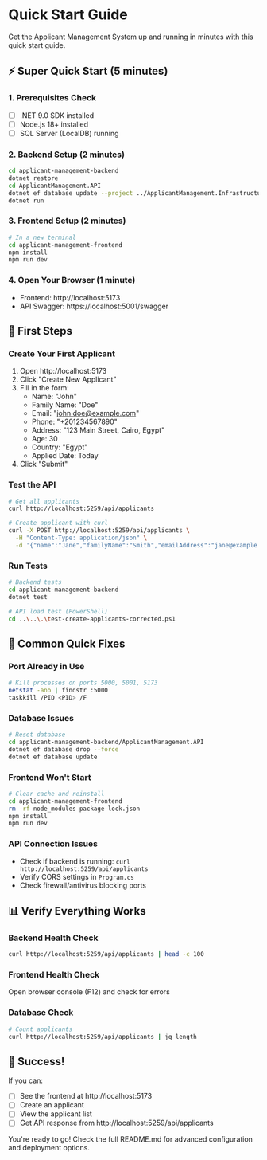 # Quick Start Guide

Get the Applicant Management System up and running in minutes with this quick start guide.

## ⚡ Super Quick Start (5 minutes)

### 1. Prerequisites Check
- [ ] .NET 9.0 SDK installed
- [ ] Node.js 18+ installed
- [ ] SQL Server (LocalDB) running

### 2. Backend Setup (2 minutes)
```bash
cd applicant-management-backend
dotnet restore
cd ApplicantManagement.API
dotnet ef database update --project ../ApplicantManagement.Infrastructure/ApplicantManagement.Infrastructure.csproj
dotnet run
```

### 3. Frontend Setup (2 minutes)
```bash
# In a new terminal
cd applicant-management-frontend
npm install
npm run dev
```

### 4. Open Your Browser (1 minute)
- Frontend: http://localhost:5173
- API Swagger: https://localhost:5001/swagger

## 🎯 First Steps

### Create Your First Applicant
1. Open http://localhost:5173
2. Click "Create New Applicant"
3. Fill in the form:
   - Name: "John"
   - Family Name: "Doe"
   - Email: "john.doe@example.com"
   - Phone: "+201234567890"
   - Address: "123 Main Street, Cairo, Egypt"
   - Age: 30
   - Country: "Egypt"
   - Applied Date: Today
4. Click "Submit"

### Test the API
```bash
# Get all applicants
curl http://localhost:5259/api/applicants

# Create applicant with curl
curl -X POST http://localhost:5259/api/applicants \
  -H "Content-Type: application/json" \
  -d '{"name":"Jane","familyName":"Smith","emailAddress":"jane@example.com","phone":"+201234567890","address":"456 Oak Ave, Alexandria, Egypt","age":28,"countryOfOrigin":"Egypt","hired":false,"appliedDate":"2024-01-15T10:00:00"}'
```

### Run Tests
```bash
# Backend tests
cd applicant-management-backend
dotnet test

# API load test (PowerShell)
cd ..\..\.\test-create-applicants-corrected.ps1
```

## 🚨 Common Quick Fixes

### Port Already in Use
```bash
# Kill processes on ports 5000, 5001, 5173
netstat -ano | findstr :5000
taskkill /PID <PID> /F
```

### Database Issues
```bash
# Reset database
cd applicant-management-backend/ApplicantManagement.API
dotnet ef database drop --force
dotnet ef database update
```

### Frontend Won't Start
```bash
# Clear cache and reinstall
cd applicant-management-frontend
rm -rf node_modules package-lock.json
npm install
npm run dev
```

### API Connection Issues
- Check if backend is running: `curl http://localhost:5259/api/applicants`
- Verify CORS settings in `Program.cs`
- Check firewall/antivirus blocking ports

## 📊 Verify Everything Works

### Backend Health Check
```bash
curl http://localhost:5259/api/applicants | head -c 100
```

### Frontend Health Check
Open browser console (F12) and check for errors

### Database Check
```bash
# Count applicants
curl http://localhost:5259/api/applicants | jq length
```

## 🎉 Success!

If you can:
- [ ] See the frontend at http://localhost:5173
- [ ] Create an applicant
- [ ] View the applicant list
- [ ] Get API response from http://localhost:5259/api/applicants

You're ready to go! Check the full README.md for advanced configuration and deployment options.